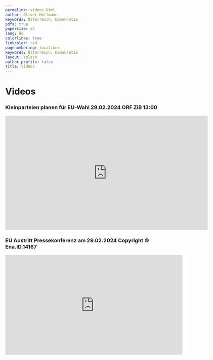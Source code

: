 ```yaml
---
permalink: videos.html
author: Oliver Hoffmann
keywords: Österreich, Demokratie
pdfa: true
papersize: a4
lang: de
colorlinks: true
linkcolor: red
pagenumbering: location=
keywords: Österreich, Demokratie
layout: splash
author_profile: false
title: Videos
---
```


# Videos

### Kleinparteien planen für EU-Wahl 29.02.2024 ORF ZiB 13:00

<div>
    <iframe
        class="rumble"
        width="640"
        height="360"
        src="https://rumble.com/embed/v4eud29/?pub=31wbp"
        frameborder="0"
        allowfullscreen
    >
    </iframe>
</div>

### EU Austritt Pressekonferenz am 29.02.2024 Copyright ©️ Ena.ID.14167

<div>
    <iframe
        width="560"
        height="315"
        src="https://www.youtube.com/embed/B8koRlNlkmE?si=jQp_ZO1e-whxXUfW"
        title="EU Austritt Pressekonferenz am 29.02.2024 Copyright ©️ Ena.ID.14167"
        frameborder="0"
        allow="accelerometer; clipboard-write; encrypted-media; gyroscope; picture-in-picture; web-share"
        allowfullscreen
    >
    </iframe>
</div>
